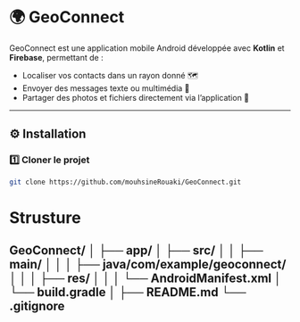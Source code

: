 # 🌍 GeoConnect

GeoConnect est une application mobile Android développée avec **Kotlin** et **Firebase**, permettant de :
- Localiser vos contacts dans un rayon donné 🗺️  
- Envoyer des messages texte ou multimédia 💬  
- Partager des photos et fichiers directement via l’application 📸  

---

## ⚙️ Installation

### 1️⃣ Cloner le projet
```bash
git clone https://github.com/mouhsineRouaki/GeoConnect.git
```


# Strusture
GeoConnect/
│
├── app/
│   ├── src/
│   │   ├── main/
│   │   │   ├── java/com/example/geoconnect/
│   │   │   ├── res/
│   │   │   └── AndroidManifest.xml
│   └── build.gradle
│
├── README.md
└── .gitignore
---
